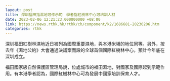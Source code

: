 ```yaml
---
layout: post
title: 深圳福田指濕地可作示範　學者指紅樹林中心可培訓人材
date: 2023-02-06 12:21:23.000000000 +08:00
link: https://news.rthk.hk/rthk/ch/component/k2/1686681-20230206.htm
categories: rthk
---
```


深圳福田紅樹林濕地近日被列為國際重要濕地，與本港米埔的地位同等。另外，按去年《濕地公約》大會通過決議案而設的全球首個國際紅樹林中心，預計今年底在深圳成立。

福田國家級自然保護區管理局說，位處城市的福田濕地，對國家及國際起到示範作用。有本港學者認為，國際紅樹林中心可為發展中國家培訓保育人才。
